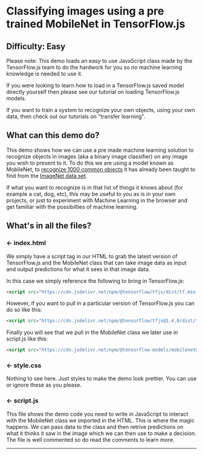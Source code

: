 # Classifying images using a pre trained MobileNet in TensorFlow.js

## Difficulty: Easy

Please note: This demo loads an easy to use JavaScript class made by the TensorFlow.js team to do the hardwork for you so no machine learning knowledge is needed to use it.

If you were looking to learn how to load in a TensorFlow.js saved model directly yourself then please see our tutorial on loading TensorFlow.js models. 

If you want to train a system to recognize your own objects, using your own data, then check out our tutorials on "transfer learning".

## What can this demo do?

This demo shows how we can use a pre made machine learning solution to recognize objects in images (aka a binary image classifier) on any image you wish to present to it. To do this we are using a model known as MobileNet, to [recognize 1000 common objects](https://github.com/tensorflow/tfjs-models/blob/master/mobilenet/src/imagenet_classes.ts) it has already been taught to find from the [ImageNet data set](http://image-net.org/).

If what you want to recognize is in that list of things it knows about (for example a cat, dog, etc), this may be useful to you as is in your own projects, or just to experiment with Machine Learning in the browser and get familiar with the possibilties of machine learning.

## What's in all the files?

### ← index.html

We simply have a script tag in our HTML to grab the latest version of TensorFlow.js and the MobileNet class that can take image data as input and output predictions for what it sees in that image data.

In this case we simply reference the following to bring in TensorFlow.js:

```HTML
<script src="https://cdn.jsdelivr.net/npm/@tensorflow/tfjs/dist/tf.min.js" type="text/javascript"></script>
```

However, if you want to pull in a particular version of TensorFlow.js you can do so like this:

```HTML
<script src="https://cdn.jsdelivr.net/npm/@tensorflow/tfjs@1.4.0/dist/tf.min.js" type="text/javascript"></script>
```

Finally you will see that we pull in the MobileNet class we later use in script.js like this:

```HTML
<script src="https://cdn.jsdelivr.net/npm/@tensorflow-models/mobilenet@1.0.0"></script>
```

### ← style.css

Nothing to see here. Just styles to make the demo look prettier. You can use or ignore these as you please.

### ← script.js

This file shows the demo code you need to write in JavaScript to interact with the MobileNet class we imported in the HTML. This is where the magic happens. We can pass data to the class and then retrive predictions on what it thinks it saw in the image which we can then use to make a decision. The file is well commented so do read the comments to learn more.

---
